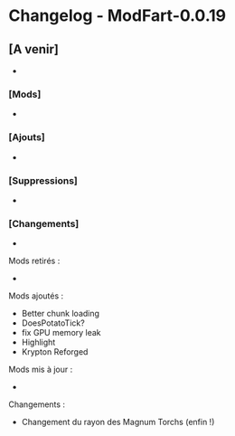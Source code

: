 # Changelog - ModFart-0.0.19

## [A venir]

-

### [Mods]

-

### [Ajouts]

-

### [Suppressions]

-

### [Changements]

-

Mods retirés :

-

Mods ajoutés :

- Better chunk loading
- DoesPotatoTick?
- fix GPU memory leak
- Highlight
- Krypton Reforged

Mods mis à jour :

-

Changements :

- Changement du rayon des Magnum Torchs (enfin !)
